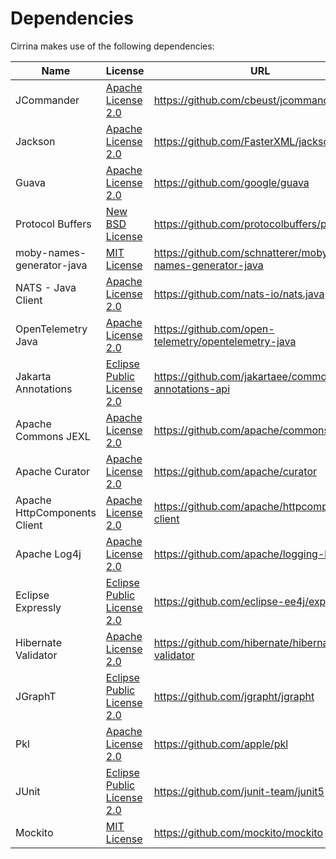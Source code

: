 # Dependencies

Cirrina makes use of the following dependencies:

| **Name**                     | **License**                                                                                                    | **URL**                                                  |
|------------------------------|----------------------------------------------------------------------------------------------------------------|----------------------------------------------------------|
| JCommander                   | [Apache License 2.0](https://github.com/cbeust/jcommander?tab=Apache-2.0-1-ov-file#readme)                     | https://github.com/cbeust/jcommander                     |
| Jackson                      | [Apache License 2.0](https://github.com/FasterXML/jackson-core/wiki)                                           | https://github.com/FasterXML/jackson                     |
| Guava                        | [Apache License 2.0](https://github.com/google/guava?tab=Apache-2.0-1-ov-file#readme)                          | https://github.com/google/guava                          |
| Protocol Buffers             | [New BSD License](https://github.com/protocolbuffers/protobuf/blob/main/LICENSE)                               | https://github.com/protocolbuffers/protobuf              |
| moby-names-generator-java    | [MIT License](https://github.com/schnatterer/moby-names-generator-java/blob/main/LICENSE)                      | https://github.com/schnatterer/moby-names-generator-java |
| NATS - Java Client           | [Apache License 2.0](https://github.com/nats-io/nats.java?tab=Apache-2.0-1-ov-file#readme)                     | https://github.com/nats-io/nats.java                     |
| OpenTelemetry Java           | [Apache License 2.0](https://github.com/open-telemetry/opentelemetry-java?tab=Apache-2.0-1-ov-file#readme)     | https://github.com/open-telemetry/opentelemetry-java     |
| Jakarta Annotations          | [Eclipse Public License 2.0](https://github.com/jakartaee/common-annotations-api?tab=License-1-ov-file#readme) | https://github.com/jakartaee/common-annotations-api      |
| Apache Commons JEXL          | [Apache License 2.0](https://github.com/apache/commons-jexl/blob/master/LICENSE.txt)                           | https://github.com/apache/commons-jexl                   |
| Apache Curator               | [Apache License 2.0](https://github.com/apache/curator?tab=Apache-2.0-1-ov-file#readme)                        | https://github.com/apache/curator                        |
| Apache HttpComponents Client | [Apache License 2.0](https://github.com/apache/httpcomponents-client?tab=Apache-2.0-1-ov-file#readme)          | https://github.com/apache/httpcomponents-client          |
| Apache Log4j                 | [Apache License 2.0](https://github.com/apache/logging-log4j2?tab=Apache-2.0-1-ov-file#readme)                 | https://github.com/apache/logging-log4j2                 |
| Eclipse Expressly            | [Eclipse Public License 2.0](https://github.com/eclipse-ee4j/expressly?tab=License-1-ov-file#readme)           | https://github.com/eclipse-ee4j/expressly                |
| Hibernate Validator          | [Apache License 2.0](https://github.com/hibernate/hibernate-validator?tab=Apache-2.0-1-ov-file#readme)         | https://github.com/hibernate/hibernate-validator         |
| JGraphT                      | [Eclipse Public License 2.0](https://github.com/jgrapht/jgrapht/blob/master/license-EPL.txt)                   | https://github.com/jgrapht/jgrapht                       |
| Pkl                          | [Apache License 2.0](https://github.com/apple/pkl/blob/main/LICENSE.txt)                                       | https://github.com/apple/pkl                             |
| JUnit                        | [Eclipse Public License 2.0](https://github.com/junit-team/junit5?tab=License-1-ov-file#readme)                | https://github.com/junit-team/junit5                     |
| Mockito                      | [MIT License](https://github.com/mockito/mockito?tab=MIT-1-ov-file#readme)                                     | https://github.com/mockito/mockito                       |